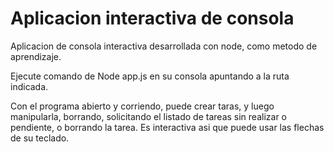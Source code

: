 # Aplicacion interactiva de consola

Aplicacion de consola interactiva desarrollada con node, como metodo de aprendizaje.

Ejecute comando de Node app.js en su consola apuntando a la ruta indicada.

Con el programa abierto y corriendo, puede crear taras, y luego manipularla, borrando, solicitando el listado de tareas sin realizar o pendiente, o borrando la tarea.
Es interactiva asi que puede usar las flechas de su teclado.
